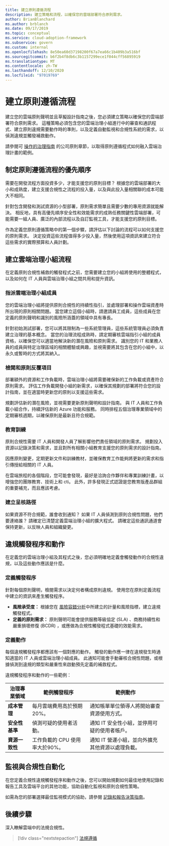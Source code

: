 ```yaml
---
title: 建立原則遵循流程
description: 建立策略和流程，以確保您的雲端部署符合原則需求。
author: BrianBlanchard
ms.author: brblanch
ms.date: 09/17/2019
ms.topic: conceptual
ms.service: cloud-adoption-framework
ms.subservice: govern
ms.custom: internal
ms.openlocfilehash: 8e50ea60d37198200f67a7ea66c1b409b3a516bf
ms.sourcegitcommit: b6f2b4f8db6c3b1157299ece1f044cff56895919
ms.translationtype: MT
ms.contentlocale: zh-TW
ms.lasthandoff: 12/10/2020
ms.locfileid: "97019769"
---
```

# <a name="establish-policy-adherence-processes"></a>建立原則遵循流程

建立您的雲端原則聲明並且草擬設計指南之後，您必須建立策略以確保您的雲端部署符合原則需求。 這種策略必須包含您的雲端治理小組進行中的審查和通訊程式、建立原則違規需要動作時的準則，以及定義自動監視和合規性系統的需求，以偵測違規並觸發補救動作。

請參閱可 [操作的治理指南](../guides/index.md) 的公司原則章節，以取得原則遵循程式如何融入雲端治理計畫的範例。

## <a name="prioritize-policy-adherence-processes"></a>制定原則遵循流程的優先順序

需要在開發流程方面投資多少，才能支援您的原則目標？ 根據您的雲端部署的大小和成熟度，建立支援合規性之流程的投入量，以及與此投入量相關聯的成本可能大不相同。

針對包含開發和測試資源的小型部署，原則需求簡單且需要少數的專用資源就能解決。 相反地，具有高優先順序安全性和效能需求的成熟任務關鍵性雲端部署，可能需要一組人員、廣泛的內部流程以及自訂監視工具，才能支援您的原則目標。

作為定義您原則遵循策略中的第一個步驟，請評估以下討論的流程可以如何支援您的原則需求。 決定投資這些流程值得多少投入量，然後使用這項資訊來建立符合這些需求的實際預算和人員計劃。

## <a name="establish-cloud-governance-team-processes"></a>建立雲端治理小組流程

在定義原則合規性補救的觸發程式之前，您需要建立您的小組將使用的整體程式，以及如何在 IT 人員與雲端治理小組之間共用和提升資訊。

### <a name="assign-cloud-governance-team-members"></a>指派雲端治理小組成員

您的雲端治理小組將提供原則合規性的持續性指引，並處理部署和操作雲端資產時所出現的原則相關問題。 當您建立這個小組時，請邀請員工成員，這些成員在您定義的原則聲明和識別的風險所涵蓋的領域中具有專長。

針對初始測試部署，您可以將其限制為一些系統管理員，這些系統管理員必須負責建立治理的基本概念。 當您的治理流程成熟時，請定期審核雲端指引小組的成員資格，以確保您可以適當地解決新的潛在風險和原則需求。 識別您的 IT 和業務人員的成員與特定治理區域的相關體驗或興趣，並視需要將其包含在您的小組中，以永久或暫時的方式將其納入。

### <a name="reviews-and-policy-iteration"></a>檢閱和原則反覆項目

部署額外的資源和工作負載時，雲端治理小組將需要確保新的工作負載或資產符合原則需求。 評估工作負載開發小組的新需求，以確保其規劃的部署將符合您的設計指南，並在適當時更新您的原則以支援這些需求。

規劃評估新的潛在風險，並視需要更新原則聲明和設計指南。 與 IT 人員和工作負載小組合作，持續評估新的 Azure 功能和服務。 同時排程五個治理專業領域中的定期審核週期，以確保原則是最新且符合規範。

### <a name="education"></a>教育訓練

原則合規性需要 IT 人員和開發人員了解影響他們責任領域的原則需求。 規劃投入資源以記錄決策和需求，並且對所有相關小組教育支援您的原則需求的設計指南。

因應原則變更，定期更新文件和訓練教材，並確保教育工作能夠將更新的需求和指引傳授給相關的 IT 人員。

在雲端旅程的各個階段，您可能會發現，最好是洽詢合作夥伴和專業訓練計畫，以增強您的團隊教育、技術上和 cti。 此外，許多發現正式認證是您教育版產品群組的重要補充，而且應該考慮。

### <a name="establish-escalation-paths"></a>建立呈核路徑

如果資源不符合規範，誰會收到通知？ 如果 IT 人員偵測到原則合規性問題，他們要連絡誰？ 請確定已清楚定義雲端治理小組的擴大程式。 請確定這些通訊通道會保持更新，以反映人員和組織變更。

## <a name="violation-triggers-and-actions"></a>違規觸發程序和動作

在定義您的雲端治理小組及其程式之後，您必須明確地定義會觸發動作的合規性違規，以及這些動作應該是什麼。

### <a name="define-triggers"></a>定義觸發程序

針對每個原則聲明，檢閱需求以決定何者構成原則違規。 使用您在原則定義流程中建立的資訊來產生觸發程序。

- **風險承受度：** 根據您在 [風險容錯分析](./risk-tolerance.md)中所建立的計量和風險指標，建立違規觸發程式。
- **定義的原則需求：** 原則聲明可能會提供服務等級協定 (SLA) 、商務持續性和嚴重損壞修復 (BCDR) ，或應做為合規性觸發程式基礎的效能需求。

### <a name="define-actions"></a>定義動作

每個違規觸發程序都應該有一個對應的動作。 觸發的動作應一律在違規發生時通知適當的 IT 人員或雲端治理小組成員。 此通知可能會手動審核合規性問題，或根據偵測到違規的類型和嚴重性來啟動預先定義的補救程式。

違規觸發程序和動作的一些範例：

<!-- docutune:casing "Cost Management" "Deployment Acceleration" "Identity Baseline" "Resource Consistency" "Security Baseline" -->

| 治理專業領域 | 範例觸發程序 | 範例動作 |
|-----------------------------|----------------|---------------|
| **成本管理** | 每月雲端費用高於預期 20%。 | 通知帳單單位領導人將開始審查資源使用方式。 |
| **安全性基準** | 偵測可疑的使用者活動。 | 通知 IT 安全性小組，並停用可疑的使用者帳戶。 |
| **資源一致性** | 工作負載的 CPU 使用率大於90%。 | 通知 IT 營運小組，並向外擴充其他資源以處理負載。 |

## <a name="automation-of-monitoring-and-compliance"></a>監視與合規性自動化

在您定義合規性違規觸發程序和動作之後，您可以開始規劃如何最佳地使用記錄和報告工具及雲端平台的其他功能，協助自動化監視和原則合規性策略。

如需為您的部署選擇最佳監視模式的協助，請參閱 [記錄和報告決策指南](../../decision-guides/logging-and-reporting/index.md)。

## <a name="next-steps"></a>後續步驟

深入瞭解雲端中的法規合規性。

> [!div class="nextstepaction"]
> [法規遵循](./regulatory-compliance.md)
